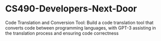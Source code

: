 # CS490-Developers-Next-Door
Code Translation and Conversion Tool: Build a code translation tool that converts code between programming languages, with GPT-3 assisting in the translation process and ensuring code correctness
